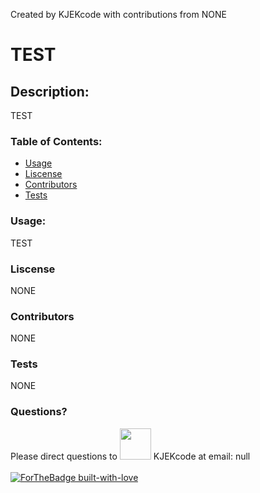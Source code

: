 Created by KJEKcode with contributions from NONE 
# TEST
## Description:
TEST
### Table of Contents:
- [Usage](#usage)
- [Liscense](#liscense)
- [Contributors](#contributors)
- [Tests](#tests)
### Usage:
TEST
### Liscense
NONE
### Contributors
NONE
### Tests
NONE
### Questions?
Please direct questions to <img src="https://avatars2.githubusercontent.com/u/26723326?v=4" style="width: 50px"> KJEKcode at email: null
<br><br>
[![ForTheBadge built-with-love](http://ForTheBadge.com/images/badges/built-with-love.svg)](https://GitHub.com/Naereen/)